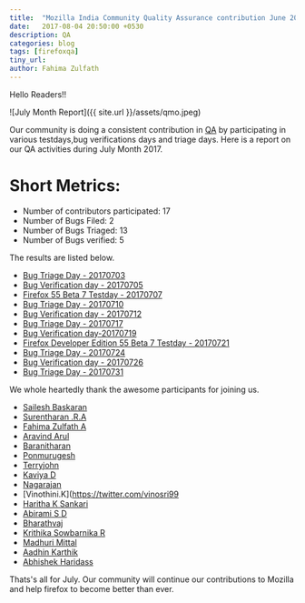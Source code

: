 ```yaml
---
title:  "Mozilla India Community Quality Assurance contribution June 2017"
date:   2017-08-04 20:50:00 +0530
description: QA
categories: blog
tags: [firefoxqa]
tiny_url:
author: Fahima Zulfath
---
```


Hello Readers!!

![July Month Report]({{ site.url }}/assets/qmo.jpeg)

Our community is doing a consistent contribution in [QA](http://quality.mozilla.org/) by participating in various testdays,bug verifications days and triage days. Here is a report on our QA activities during July Month 2017.

Short Metrics:
=============
- Number of contributors participated: 17
- Number of Bugs Filed: 2
- Number of Bugs Triaged: 13
- Number of Bugs verified: 5



The results are listed below.

- [Bug Triage Day - 20170703](https://public.etherpad-mozilla.org/p/MozillaIN_QA_Bug_Triage_Day_20170703)
- [Bug Verification day - 20170705](https://public.etherpad-mozilla.org/p/MozillaIN_QA_Bug_Verification_Day_20170705)
- [Firefox 55 Beta 7 Testday - 20170707](https://public.etherpad-mozilla.org/p/MozillaIN_QA_Firefox_55_Beta_7_Testday)
- [Bug Triage Day - 20170710](https://public.etherpad-mozilla.org/p/MozillaIN_QA_Bug_Triage_Day_20170710)
- [Bug Verification day - 20170712](https://public.etherpad-mozilla.org/p/MozillaIN_QA_Bug_Verification_Day_20170712)
- [Bug Triage Day - 20170717](https://public.etherpad-mozilla.org/p/MozillaIN_QA_Bug_Triage_Day_20170717)
- [Bug Verification day-20170719](https://public.etherpad-mozilla.org/p/MozillaIN_QA_Bug_Verification_Day_20170719)
- [Firefox Developer Edition 55 Beta 7 Testday - 20170721](https://public.etherpad-mozilla.org/p/MozillaIN_QA_Firefox_55_Beta_4_Testday)
- [Bug Triage Day - 20170724](https://public.etherpad-mozilla.org/p/MozillaIN_QA_Bug_Triage_Day_20170724)
- [Bug Verification day - 20170726](https://public.etherpad-mozilla.org/p/MozillaIN_QA_Bug_Verification_Day_20170726)
- [Bug Triage Day - 20170731](https://public.etherpad-mozilla.org/p/MozillaIN_QA_Bug_Triage_Day_20170731)


We whole heartedly thank the awesome participants for joining us.

- [Sailesh Baskaran](https://twitter.com/saileshbaskar1)
- [Surentharan .R.A](https://twitter.com/surentharan7)
- [Fahima Zulfath A](https://twitter.com/FahimaZulfath)
- [Aravind Arul](https://twitter.com/)
- [Baranitharan](https://twitter.com/baranicool)
- [Ponmurugesh](https://twitter.com/)
- [Terryjohn](https://twitter.com/)
- [Kaviya D](https://twitter.com/)
- [Nagarajan ](https://twitter.com/nagarajnaidu921)
- [Vinothini.K](https://twitter.com/vinosri99
- [Haritha K Sankari](https://twitter.com/)
- [Abirami S D](https://twitter.com/)
- [Bharathvaj](https://twitter.com/)
- [Krithika Sowbarnika R](https://twitter.com/)
- [Madhuri Mittal](https://twitter.com/)
- [Aadhin Karthik](https://twitter.com/)
- [Abhishek Haridass](https://twitter.com/)




Thats's all for July. 
Our community will continue our contributions to Mozilla and help firefox to become better than ever.

